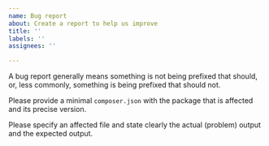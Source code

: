 ```yaml
---
name: Bug report
about: Create a report to help us improve
title: ''
labels: ''
assignees: ''

---
```


A bug report generally means something is not being prefixed that should, or, less commonly, something is being prefixed that should not.

Please provide a minimal `composer.json` with the package that is affected and its precise version.

Please specify an affected file and state clearly the actual (problem) output and the expected output.
